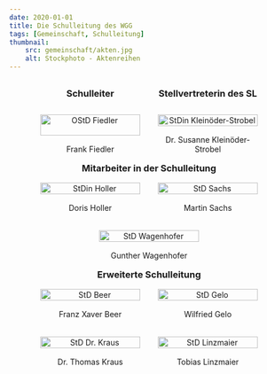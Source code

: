 ```yaml
---
date: 2020-01-01
title: Die Schulleitung des WGG
tags: [Gemeinschaft, Schulleitung]
thumbnail: 
    src: gemeinschaft/akten.jpg
    alt: Stockphoto - Aktenreihen
---
```


<!-- Schulleiter and Stellvertreterin -->
<div class="row">
    <div class="person">
        <div class="title"><h3>Schulleiter</h3></div>
        <img src="/images/schulleitung/Fiedler.jpg" alt="OStD Fiedler">
        <div class="name">Frank Fiedler</div>
    </div>
    <div class="person">
        <div class="title"><h3>Stellvertreterin des SL</h3></div>
        <img src="/images/schulleitung/kleinoeder.jpg" alt="StDin Kleinöder-Strobel">
        <div class="name">Dr. Susanne Kleinöder-Strobel</div>
    </div>
</div>

<h3>Mitarbeiter in der Schulleitung</h3>

<div class="row">
    <div class="person">
        <img src="/images/schulleitung/holler.jpg" alt="StDin Holler">
        <div class="name">Doris Holler</div>
    </div>
    <div class="person">
        <img src="/images/schulleitung/sachs.jpg" alt="StD Sachs">
        <div class="name">Martin Sachs</div>
    </div>
    <div class="person">
        <img src="/images/schulleitung/wagenhofer.jpg" alt="StD Wagenhofer">
        <div class="name">Gunther Wagenhofer</div>
    </div>
</div>

<h3>Erweiterte Schulleitung</h3>

<div class="row">
    <div class="person">
        <img src="/images/schulleitung/bfx.jpg" alt="StD Beer">
        <div class="name">Franz Xaver Beer</div>
    </div>
    <div class="person">
        <img src="/images/schulleitung/gw.jpg" alt="StD Gelo">
        <div class="name">Wilfried Gelo</div>
    </div>
    <div class="person">
        <img src="/images/schulleitung/kt.jpg" alt="StD Dr. Kraus">
        <div class="name">Dr. Thomas Kraus</div>
    </div>
    <div class="person">
        <img src="/images/schulleitung/lt.jpg" alt="StD Linzmaier">
        <div class="name">Tobias Linzmaier</div>
    </div>
</div>

<style>
    h3 {
        text-align: center;
        margin: 1rem 0;
    }

    .row {
        display: flex;
        justify-content: center;
        flex-wrap: wrap;
        gap: 2rem;
    }

    .person {
        width: 180px;
        display: flex;
        flex-direction: column;
        gap: 1rem;
        text-align: center;
    }

    .row > .person > .title {
        grid-row: 1;
        height: 3rem;
    }
        

    .row > .person > img {
        grid-row: 2;
        margin: 0;
        width: 100%;
        max-width: 180px;
        height: auto;
        margin 0
    }

    .row > .person > .name {
        grid-row: 3;
    }

    .title, .name {
        margin: 0;
    }
</style>